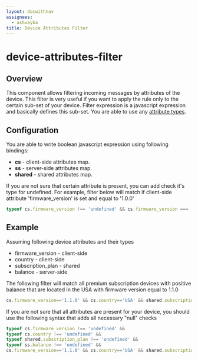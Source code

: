 ```yaml
---
layout: docwithnav
assignees:
  - ashvayka
title: Device Attributes Filter
---
```


# device-attributes-filter

## Overview

This component allows filtering incoming messages by attributes of the device. This filter is very useful if you want to apply the rule only to the certain sub-set of your device. Filter expression is a javascript expression and basically defines this sub-set. You are able to use any [attribute types](https://github.com/caoyingde/thingsboard.github.io/tree/9437083b88083a9b2563248432cbbe460867fbaf/docs/user-guide/attributes/README.md#attribute-types).

## Configuration

You are able to write boolean javascript expression using following bindings:

* **cs** - client-side attributes map.
* **ss** - server-side attributes map.
* **shared** - shared attributes map.

If you are not sure that certain attribute is present, you can add check it's type for undefined. For example, filter below will match if client-side attribute 'firmware\_version' is set and equal to '1.0.0'

```javascript
typeof cs.firmware_version !== 'undefined' && cs.firmware_version === '1.0.0'
```

## Example

Assuming following device attributes and their types

* firmware\_version - client-side 
* country - client-side
* subscription\_plan - shared
* balance - server-side

The following filter will match all premium subscription devices with positive balance that are located in the USA with firmware version equal to 1.1.0

```javascript
cs.firmware_version=='1.1.0' && cs.country=='USA' && shared.subscription_plan=='premium' && ss.balance > 0
```

If you are not sure that all attributes are present for your device, you should use the following syntax that adds all necessary "null" checks

```javascript
typeof cs.firmware_version !== 'undefined' && 
typeof cs.country !== 'undefined' && 
typeof shared.subscription_plan !== 'undefined' && 
typeof ss.balance !== 'undefined' && 
cs.firmware_version=='1.1.0' && cs.country=='USA' && shared.subscription_plan=='premium' && ss.balance > 0
```

